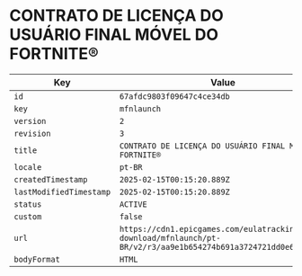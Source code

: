 # CONTRATO DE LICENÇA DO USUÁRIO FINAL MÓVEL DO FORTNITE®

| Key | Value |
| --- | ----- |
| `id` | `67afdc9803f09647c4ce34db` |
| `key` | `mfnlaunch` |
| `version` | `2` |
| `revision` | `3` |
| `title` | `CONTRATO DE LICENÇA DO USUÁRIO FINAL MÓVEL DO FORTNITE®` |
| `locale` | `pt-BR` |
| `createdTimestamp` | `2025-02-15T00:15:20.889Z` |
| `lastModifiedTimestamp` | `2025-02-15T00:15:20.889Z` |
| `status` | `ACTIVE` |
| `custom` | `false` |
| `url` | `https://cdn1.epicgames.com/eulatracking-download/mfnlaunch/pt-BR/v2/r3/aa9e1b654274b691a3724721dd0e6de8.pdf` |
| `bodyFormat` | `HTML` |
